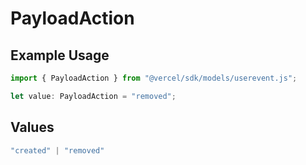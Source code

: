 # PayloadAction

## Example Usage

```typescript
import { PayloadAction } from "@vercel/sdk/models/userevent.js";

let value: PayloadAction = "removed";
```

## Values

```typescript
"created" | "removed"
```